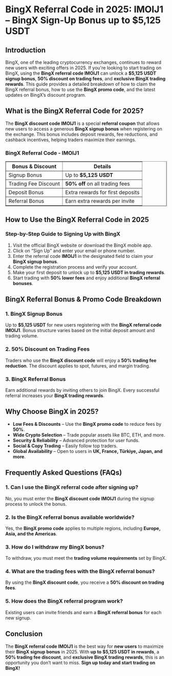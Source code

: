 <h1>BingX Referral Code in 2025: IMOIJ1 – BingX Sign-Up Bonus up to $5,125 USDT</h1>
<h2>Introduction</h2>
<p>BingX, one of the leading cryptocurrency exchanges, continues to reward new users with exciting offers in 2025. If you're looking to start trading on BingX, using the <strong>BingX referral code IMOIJ1</strong> can unlock a <strong>$5,125 USDT signup bonus</strong>, <strong>50% discount on trading fees</strong>, and <strong>exclusive BingX trading rewards</strong>. This guide provides a detailed breakdown of how to claim the BingX referral bonus, how to use the <strong>BingX promo code</strong>, and the latest updates on BingX’s discount program.</p>

<h2>What is the BingX Referral Code for 2025?</h2>
<p>The <strong>BingX discount code IMOIJ1</strong> is a special <strong>referral coupon</strong> that allows new users to access a generous <strong>BingX signup bonus</strong> when registering on the exchange. This bonus includes deposit rewards, fee reductions, and cashback incentives, helping traders maximize their earnings.</p>

<h3>BingX Referral Code - IMOIJ1</h3>
<table border="1">
    <tr>
        <th>Bonus & Discount</th>
        <th>Details</th>
    </tr>
    <tr>
        <td>Signup Bonus</td>
        <td>Up to <strong>$5,125 USDT</strong></td>
    </tr>
    <tr>
        <td>Trading Fee Discount</td>
        <td><strong>50% off</strong> on all trading fees</td>
    </tr>
    <tr>
        <td>Deposit Bonus</td>
        <td>Extra rewards for first deposits</td>
    </tr>
    <tr>
        <td>Referral Bonus</td>
        <td>Earn extra rewards per invite</td>
    </tr>
</table>

<h2>How to Use the BingX Referral Code in 2025</h2>
<h3>Step-by-Step Guide to Signing Up with BingX</h3>
<ol>
    <li>Visit the official BingX website or download the BingX mobile app.</li>
    <li>Click on “Sign Up” and enter your email or phone number.</li>
    <li>Enter the referral code <strong>IMOIJ1</strong> in the designated field to claim your <strong>BingX signup bonus</strong>.</li>
    <li>Complete the registration process and verify your account.</li>
    <li>Make your first deposit to unlock up to <strong>$5,125 USDT in trading rewards</strong>.</li>
    <li>Start trading with <strong>50% lower fees</strong> and enjoy additional <strong>BingX referral bonuses</strong>.</li>
</ol>

<h2>BingX Referral Bonus & Promo Code Breakdown</h2>
<h3>1. BingX Signup Bonus</h3>
<p>Up to <strong>$5,125 USDT</strong> for new users registering with the <strong>BingX referral code IMOIJ1</strong>. Bonus structure varies based on the initial deposit amount and trading volume.</p>

<h3>2. 50% Discount on Trading Fees</h3>
<p>Traders who use the <strong>BingX discount code</strong> will enjoy a <strong>50% trading fee reduction</strong>. The discount applies to spot, futures, and margin trading.</p>

<h3>3. BingX Referral Bonus</h3>
<p>Earn additional rewards by inviting others to join BingX. Every successful referral increases your <strong>BingX trading rewards</strong>.</p>

<h2>Why Choose BingX in 2025?</h2>
<ul>
    <li><strong>Low Fees & Discounts</strong> – Use the <strong>BingX promo code</strong> to reduce fees by <strong>50%</strong>.</li>
    <li><strong>Wide Crypto Selection</strong> – Trade popular assets like BTC, ETH, and more.</li>
    <li><strong>Security & Reliability</strong> – Advanced protection for user funds.</li>
    <li><strong>Social & Copy Trading</strong> – Easily follow top traders.</li>
    <li><strong>Global Availability</strong> – Open to users in <strong>UK, France, Türkiye, Japan, and more</strong>.</li>
</ul>

<h2>Frequently Asked Questions (FAQs)</h2>
<h3>1. Can I use the BingX referral code after signing up?</h3>
<p>No, you must enter the <strong>BingX discount code IMOIJ1</strong> during the signup process to unlock the bonus.</p>

<h3>2. Is the BingX referral bonus available worldwide?</h3>
<p>Yes, the <strong>BingX promo code</strong> applies to multiple regions, including <strong>Europe, Asia, and the Americas</strong>.</p>

<h3>3. How do I withdraw my BingX bonus?</h3>
<p>To withdraw, you must meet the <strong>trading volume requirements</strong> set by BingX.</p>

<h3>4. What are the trading fees with the BingX referral bonus?</h3>
<p>By using the <strong>BingX discount code</strong>, you receive a <strong>50% discount on trading fees</strong>.</p>

<h3>5. How does the BingX referral program work?</h3>
<p>Existing users can invite friends and earn a <strong>BingX referral bonus</strong> for each new signup.</p>

<h2>Conclusion</h2>
<p>The <strong>BingX referral code IMOIJ1</strong> is the best way for <strong>new users</strong> to maximize their <strong>BingX signup bonus</strong> in 2025. With <strong>up to $5,125 USDT in rewards</strong>, a <strong>50% trading fee discount</strong>, and <strong>exclusive BingX trading rewards</strong>, this is an opportunity you don’t want to miss. <strong>Sign up today and start trading on BingX!</strong></p>
